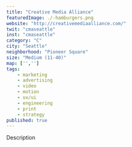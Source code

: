 ```yaml
---
title: "Creative Media Alliance"
featuredImage: ./-hamburgers.png
website: "http://creativemediaalliance.com/"
twit: "cmaseattle"
inst: "cmaseattle"
category: "C"
city: "Seattle"
neighborhood: "Pioneer Square"
size: "Medium (11-40)"
map: ['','']
tags:
    - marketing
    - advertising
    - video
    - motion
    - ux/ui
    - engineering
    - print
    - strategy
published: true
---
```


Description
